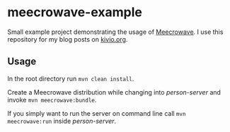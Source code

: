 # meecrowave-example
Small example project demonstrating the usage of [Meecrowave][meecrowave].
I use this repository for my blog posts on [kivio.org][kivio].

## Usage
In the root directory run `mvn clean install`.

Create a Meecrowave distribution while changing into _person-server_ and invoke `mvn
meecrowave:bundle`.

If you simply want to run the server on command line call `mvn meecrowave:run` inside
_person-server_.

[meecrowave]: https://openwebbeans.apache.org/meecrowave/
[kivio]: http://kivio.org
